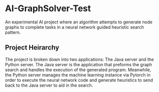 # AI-GraphSolver-Test

An experimental AI project where an algorithm attempts to generate node graphs to complete tasks in a neural network guided heuristic search pattern.

## Project Heirarchy

The project is broken down into two applications: The Java server and the Python server. The Java server is the application that preforms the graph search and handles the execution of the generated program. Meanwhile, the Python server manages the machine learning instance via Pytorch in order to execute the neural network code and generate heuristics to send back to the Java server to aid in the search.